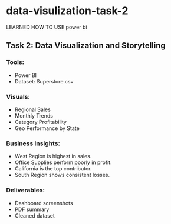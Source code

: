 # data-visulization-task-2
LEARNED HOW TO USE power bi
## Task 2: Data Visualization and Storytelling

### Tools:
- Power BI
- Dataset: Superstore.csv

### Visuals:
- Regional Sales
- Monthly Trends
- Category Profitability
- Geo Performance by State

### Business Insights:
- West Region is highest in sales.
- Office Supplies perform poorly in profit.
- California is the top contributor.
- South Region shows consistent losses.

### Deliverables:
- Dashboard screenshots
- PDF summary
- Cleaned dataset
